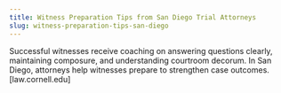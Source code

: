 ```yaml
---
title: Witness Preparation Tips from San Diego Trial Attorneys
slug: witness-preparation-tips-san-diego
---
```


Successful witnesses receive coaching on answering questions clearly, maintaining composure, and understanding courtroom decorum. In San Diego, attorneys help witnesses prepare to strengthen case outcomes.[law.cornell.edu]